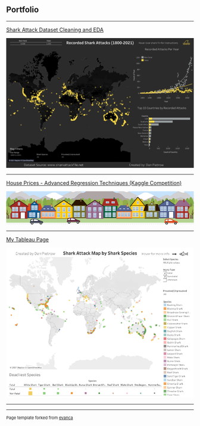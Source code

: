 ## Portfolio

---

<!-- ### Data Cleaning and EDA -->

<a href="https://colab.research.google.com/drive/1683XR1ShUnWxbDk6DC7cSewFijdxpEOf?authuser=1#scrollTo=JZQGr89k6TGY" target="_blank">Shark Attack Dataset Cleaning and EDA</a>
<!-- [Shark Attack Dataset Cleaning](https://colab.research.google.com/drive/1683XR1ShUnWxbDk6DC7cSewFijdxpEOf?authuser=1#scrollTo=JZQGr89k6TGY) -->
<img src="images/FatalDashboard.png?raw=true"/>

---

<a href="https://colab.research.google.com/drive/1683XR1ShUnWxbDk6DC7cSewFijdxpEOf?authuser=1#scrollTo=JZQGr89k6TGY" target="_blank">House Prices - Advanced Regression Techniques (Kaggle Competition)</a>
<!-- [My Tableau Page](https://public.tableau.com/app/profile/dan.pietrow) -->
<img src="images/housesbanner.png?raw=true"/>

---
<a href="https://public.tableau.com/app/profile/dan.pietrow" target="_blank">My Tableau Page</a>
<!-- [My Tableau Page](https://public.tableau.com/app/profile/dan.pietrow) -->
<img src="images/SpeciesDashboard.png?raw=true"/>

<!-- --- -->

<!-- ### Kaggle Competitions -->
<!-- - [House Prices - Advanced Regression Techniques](http://example.com/)
<img src="images/housesbanner.png?raw=true"/>
 -->
---




---
<p style="font-size:11px">Page template forked from <a href="https://github.com/evanca/quick-portfolio">evanca</a></p>
<!-- Remove above link if you don't want to attibute -->
